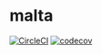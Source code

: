 # malta

[![CircleCI](https://circleci.com/gh/salesboostio/malta.svg?style=svg&circle-token=1d3672bb656ea40edc63c965574b53774ccfd2f8)](https://circleci.com/gh/salesboostio/malta)
[![codecov](https://codecov.io/gh/salesboostio/malta/branch/master/graph/badge.svg?token=Ds7tWCN9nT)](https://codecov.io/gh/salesboostio/malta)
